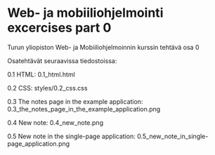 # Web- ja mobiiliohjelmointi excercises part 0

Turun yliopiston Web- ja Mobiiliohjelmoinnin kurssin tehtävä osa 0

Osatehtävät seuraavissa tiedostoissa:

0.1 HTML:					0.1_html.html

0.2 CSS:					styles/0.2_css.css

0.3 The notes page in the example application:	0.3_the_notes_page_in_the_example_application.png

0.4 New note:					0.4_new_note.png

0.5 New note in the single-page application:	0.5_new_note_in_single-page_application.png
